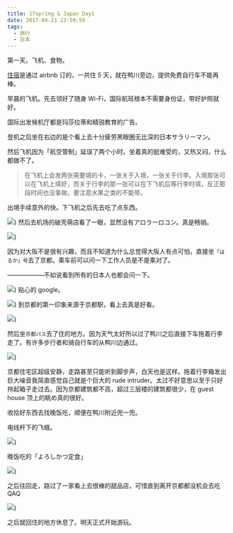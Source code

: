 ```yaml
---
title: 17spring & Japan Day1
date: 2017-04-21 23:59:59
tags:
  - 旅行
  - 日本
---
```


第一天。飞机、食物。

[住宿](https://zh.airbnb.com/rooms/16016564)是通过 airbnb 订的，一共住 5 天，就在鸭川旁边，提供免费自行车不能再棒。

早晨的飞机。先去领好了随身 Wi-Fi，国际航班根本不需要身份证，带好护照就好。

国际出发候机厅都是玛莎拉蒂和精锐教育的广告。

登机之后坐在右边的是个看上去十分疲劳黑眼圈无比深的日本サラリーマン。

然后飞机因为「航空管制」延误了两个小时。坐着真的挺难受的，又热又闷，什么都做不了。

> 在飞机上会发两张需要填的卡，一张关于入境，一张关于行李。入境那张可以在飞机上填好，而关于行李的那一张可以在下飞机后等行李时填，反正那段时间也没事做。要注意水果之类的不能带。

出境手续意外的快。下飞机之后先去吃了点东西。

![](./0.jpg))
然后去机场的破壳萌店看了一眼，显然没有アロラーロコン。真是畅销。

![](./1.jpg))

因为对大阪不是很有兴趣，而且不知道为什么总觉得大阪人有点可怕，直接坐`「はるか」号`去了京都。乘车前可以问一下工作人员是不是乘对了。

——————不如说看到所有的日本人也都会问一下。

![](./2.jpg))
贴心的 google。

![](./3.jpg))
到京都的第一印象来源于京都駅，看上去真是好看。

![](./4.jpg))

然后坐`京都バス`去了住的地方。因为天气太好所以过了鸭川之后直接下车拖着行李走了。有许多步行者和骑自行车的从鸭川边通过。

![](./5.jpg))

京都住宅区超级安静，走路甚至只能听到脚步声，白天也是这样。拖着行李箱发出巨大噪音我简直感觉自己就是个巨大的 rude intruder。太过不好意思以至于只好拎起箱子走过去。因为京都建筑都不高，超过三层楼的建筑都很少，在 guest house 顶上的眺め真的很好。

收拾好东西去找晚饭吃，顺便在鸭川附近兜一兜。

电线杆下的飞蛾。

![](./6.jpg))

晚饭吃的「よろしかつ定食」

![](./7.jpg))

之后往回走，路过了一家看上去很棒的甜品店，可惜直到离开京都都没机会去吃 QAQ

![](./8.jpg))

之后就回住的地方休息了。明天正式开始游玩。
